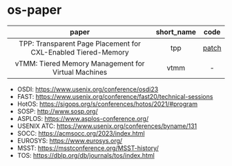 
# os-paper

<!-- insert -->
|paper|short_name|code|
|:--:|:--:|:--:|
|TPP: Transparent Page Placement for CXL-Enabled Tiered-Memory|tpp|[patch](https://lore.kernel.org/lkml/cover.1637778851.git.hasanalmaruf@fb.com/)|
|vTMM: Tiered Memory Management for Virtual Machines|vtmm|-|
<!-- end -->

- OSDI: https://www.usenix.org/conference/osdi23
- FAST: https://www.usenix.org/conference/fast20/technical-sessions
- HotOS: https://sigops.org/s/conferences/hotos/2021/#program
- SOSP: http://www.sosp.org/
- ASPLOS: https://www.asplos-conference.org/
- USENIX ATC: https://www.usenix.org/conferences/byname/131
- SOCC: https://acmsocc.org/2023/index.html
- EUROSYS: https://www.eurosys.org/
- MSST: https://msstconference.org/MSST-history/
- TOS: https://dblp.org/db/journals/tos/index.html
